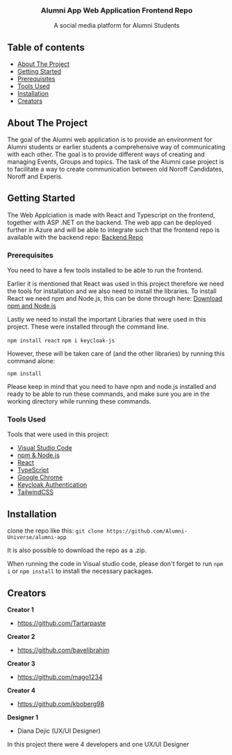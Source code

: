 <p align="center">

  <h3 align="center">Alumni App Web Application Frontend Repo</h3>

  <p align="center">
    A social media platform for Alumni Students
  </p>
</p>


## Table of contents

- [About The Project](#about-the-project)
- [Getting Started](#getting-started)
- [Prerequisites](#prerequisites)
- [Tools Used](#tools-used)
- [Installation](#installation)
- [Creators](#creators)

## About The Project

The goal of the Alumni web application is to provide an environment for Alumni students or earlier students a comprehensive way of communicating with each other. The goal is to provide  different ways of creating and managing Events, Groups and topics. The task of the Alumni case project is to facilitate a way to create communication between old Noroff Candidates, Noroff and Experis.

## Getting Started

The Web Applciation is made with React and Typescript on the frontend, together with ASP .NET on the backend. The web app can be deployed further in Azure and will be able to integrate such that the frontend repo is available with the backend repo: [Backend Repo](https://github.com/Alumni-Universe/AlumniNetworkApi)

### Prerequisites

You need to have a few tools installed to be able to run the frontend.

Earlier it is mentioned that React was used in this project therefore we need the tools for installation and we also need to install the libraries. 
To install React we need npm and Node.js, this can be done through here: [Download npm and Node.js](https://docs.npmjs.com/downloading-and-installing-node-js-and-npm)

Lastly we need to install the important Libraries that were used in this project. These were installed through the command line.

`npm install react`
`npm i keycloak-js`

However, these will be taken care of (and the other libraries) by running this command alone:

`npm install`

Please keep in mind that you need to have npm and node.js installed and ready to be able to run these commands, and make sure you are in the working directory while running these commands.

### Tools Used

Tools that were used in this project:

- [Visual Studio Code](https://code.visualstudio.com/)
- [npm & Node.js](https://docs.npmjs.com/downloading-and-installing-node-js-and-npm)
- [React](#prerequisites)
- [TypeScript](https://www.typescriptlang.org/)
- [Google Chrome](https://www.google.com/chrome/?brand=YTUH&gclid=EAIaIQobChMIxITDhrrv_AIVIwjmCh0xXw1eEAAYASAAEgKHW_D_BwE&gclsrc=aw.ds)
- [Keycloak Authentication](https://www.keycloak.org/)
- [TailwindCSS](https://tailwindcss.com/)

## Installation

clone the repo like this:
`git clone https://github.com/Alumni-Universe/alumni-app`

It is also possible to download the repo as a .zip.

When running the code in Visual studio code, please don't forget to run `npm i` or `npm install` to install the necessary packages.

## Creators

**Creator 1**

- <https://github.com/Tartarpaste>

**Creator 2**

- <https://github.com/bavelibrahim>

**Creator 3**

- <https://github.com/mago1234>

**Creator 4**

- <https://github.com/kboberg98>

**Designer 1**

- Diana Dejic (UX/UI Designer)

In this project there were 4 developers and one UX/UI Designer
